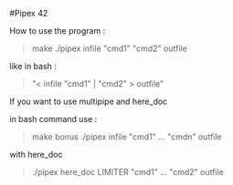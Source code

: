 #Pipex 42

How to use the program :

> make
> ./pipex infile "cmd1" "cmd2" outfile
 
like in bash :

> "< infile "cmd1" | "cmd2" > outfile"

If you want to use multipipe and here_doc

in bash command use :

> make bonus
> ./pipex infile "cmd1" ... "cmdn" outfile

with here_doc

> ./pipex here_doc LIMITER "cmd1" ... "cmd2" outfile

